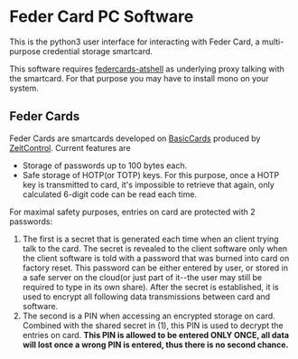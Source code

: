 Feder Card PC Software
======================

This is the python3 user interface for interacting with Feder Card, a
multi-purpose credential storage smartcard. 

This software requires
[federcards-atshell](https://github.com/federcards/federcards-atshell) as
underlying proxy talking with the smartcard. For that purpose you may have to
install mono on your system.

## Feder Cards

Feder Cards are smartcards developed on [BasicCards](http://www.basiccard.com)
produced by [ZeitControl](https://www.zeitcontrol.de). Current features are

* Storage of passwords up to 100 bytes each.
* Safe storage of HOTP(or TOTP) keys. For this purpose, once a HOTP key is
  transmitted to card, it's impossible to retrieve that again, only calculated
  6-digit code can be read each time.

For maximal safety purposes, entries on card are protected with 2 passwords:

1. The first is a secret that is generated each time when an client trying
   talk to the card. The secret is revealed to the client software only when
   the client software is told with a password that was burned into card on
   factory reset. This password can be either entered by user, or stored
   in a safe server on the cloud(or just part of it--the user may still be
   required to type in its own share).
   After the secret is established, it is used to encrypt all following data
   transmissions between card and software.
2. The second is a PIN when accessing an encrypted storage on card. Combined
   with the shared secret in (1), this PIN is used to decrypt the entries
   on card. **This PIN is allowed to be entered ONLY ONCE, all data will lost
   once a wrong PIN is entered, thus there is no second chance.**
